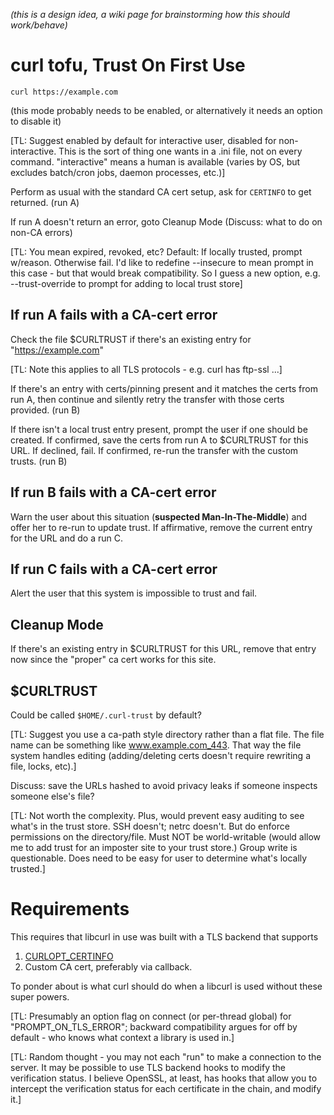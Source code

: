_(this is a design idea, a wiki page for brainstorming how this should work/behave)_

# curl tofu, Trust On First Use

    curl https://example.com

(this mode probably needs to be enabled, or alternatively it needs an option to disable it)

[TL: Suggest enabled by default for interactive user, disabled for non-interactive.  This is the sort of thing one wants in a .ini file, not on every command.  "interactive" means a human is available (varies by OS, but excludes batch/cron jobs, daemon processes, etc.)]

Perform as usual with the standard CA cert setup, ask for `CERTINFO` to get returned. (run A)

If run A doesn't return an error, goto Cleanup Mode (Discuss: what to do on non-CA errors)

[TL: You mean expired, revoked, etc?  Default: If locally trusted, prompt w/reason.  Otherwise fail.  I'd like to redefine --insecure to mean prompt in this case - but that would break compatibility.  So I guess a new option, e.g. --trust-override to prompt for adding to local trust store]

## If run A fails with a CA-cert error

Check the file $CURLTRUST if there's an existing entry for "https://example.com"

[TL: Note this applies to all TLS protocols - e.g. curl has ftp-ssl ...]

If there's an entry with certs/pinning present and it matches the certs from run A, then continue and silently retry the transfer with those certs provided. (run B)

If there isn't a local trust entry present, prompt the user if one should be created. If confirmed, save the certs from run A to $CURLTRUST for this URL. If declined, fail. If confirmed, re-run the transfer with the custom trusts. (run B)

## If run B fails with a CA-cert error

Warn the user about this situation (**suspected Man-In-The-Middle**) and offer her to re-run to update trust. If affirmative, remove the current entry for the URL and do a run C.

## If run C fails with a CA-cert error

Alert the user that this system is impossible to trust and fail.

## Cleanup Mode

If there's an existing entry in $CURLTRUST for this URL, remove that entry now since the "proper" ca cert works for this site.

## $CURLTRUST

Could be called `$HOME/.curl-trust` by default?

[TL: Suggest you use a ca-path style directory rather than a flat file.  The file name can be something like www.example.com_443.  That way the file system handles editing (adding/deleting certs doesn't require rewriting a file, locks, etc).]

Discuss: save the URLs hashed to avoid privacy leaks if someone inspects someone else's file?

[TL: Not worth the complexity.  Plus, would prevent easy auditing to see what's in the trust store.  SSH doesn't; netrc doesn't.  But do enforce permissions on the directory/file.  Must NOT be world-writable (would allow me to add trust for an imposter site to your trust store.)  Group write is questionable.  Does need to be easy for user to determine what's locally trusted.]

# Requirements

This requires that libcurl in use was built with a TLS backend that supports
1. [CURLOPT_CERTINFO](https://curl.haxx.se/libcurl/c/CURLOPT_CERTINFO.html)
2. Custom CA cert, preferably via callback.

To ponder about is what curl should do when a libcurl is used without these super powers.

[TL: Presumably an option flag on connect (or per-thread global) for "PROMPT_ON_TLS_ERROR"; backward compatibility argues for off by default - who knows what context a library is used in.]

[TL: Random thought - you may not each "run" to make a connection to the server.  It may be possible to use TLS backend hooks to modify the verification status.  I believe OpenSSL, at least, has hooks that allow you to intercept the verification status for each certificate in the chain, and modify it.]